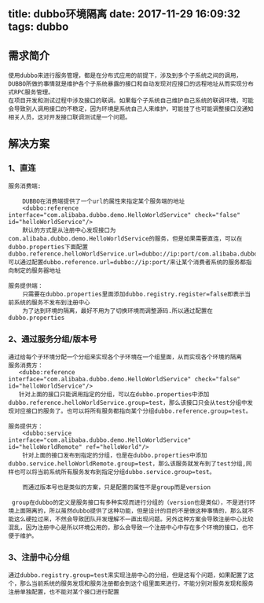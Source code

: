 title: dubbo环境隔离
date: 2017-11-29 16:09:32
tags: dubbo
---
## 需求简介
    使用dubbo来进行服务管理，都是在分布式应用的前提下，涉及到多个子系统之间的调用，DUBBO所做的事情就是维护各个子系统暴露的接口和自动发现对应接口的远程地址从而实现分布式RPC服务管理。
    在项目开发和测试过程中涉及接口的联调。如果每个子系统自己维护自己系统的联调环境，可能会导致别人调用接口的不稳定，因为环境是系统自己人来维护，可能挂了也可能调整接口没通知相关人员，这对开发接口联调测试是一个问题。

## 解决方案
### 1、直连
    服务消费端:

        DUBBO在消费端提供了一个url的属性来指定某个服务端的地址
        <dubbo:reference interface="com.alibaba.dubbo.demo.HelloWorldService" check="false" id="helloWorldService"/>
        默认的方式是从注册中心发现接口为com.alibaba.dubbo.demo.HelloWorldService的服务，但是如果需要直连，可以在dubbo.properties下面配置dubbo.reference.helloWorldService.url=dubbo://ip:port/com.alibaba.dubbo.demo.HelloWorldService可以通过配置dubbo.reference.url=dubbo://ip:port/来让某个消费者系统的服务都指向制定的服务器地址

    服务提供端：
        只需要在dubbo.properties里面添加dubbo.registry.register=false即表示当前系统的服务不发布到注册中心
        为了达到环境的隔离，最好不用为了切换环境而调整源码.所以通过配置在dubbo.properties
### 2、通过服务分组/版本号
    通过给每个子环境分配一个分组来实现各个子环境在一个组里面，从而实现各个环境的隔离
    服务消费方：
       <dubbo:reference interface="com.alibaba.dubbo.demo.HelloWorldService" check="false" id="helloWorldService"/>
       针对上面的接口只能调用指定的分组，可以在dubbo.properties中添加dubbo.reference.helloWorldService.group=test，那么该接口只会从test分组中发现对应接口的服务了。也可以将所有服务都指向某个分组dubbo.reference.group=test。

    服务提供方：
        <dubbo:service interface="com.alibaba.dubbo.demo.HelloWorldService" id="helloWorldRemote" ref="helloWorld"/>
        针对上面的接口发布到指定的分组，也是在dubbo.properties中添加dubbo.service.helloWorldRemote.group=test，那么该服务就发布到了test分组,同样也可以将当前系统所有服务发布到指定分组dubbo.service.group=test。

        而通过版本号也是类似的方案，只是配置的属性不是group而是version

     group在dubbo的定义是服务接口有多种实现而进行分组的（version也是类似），不是进行环境上面隔离的，所以虽然dubbo提供了这种功能，但是设计的目的不是做这种事情的，那么就不能这么硬拉过来，不然会导致团队开发理解不一直出现问题。另外这种方案会导致注册中心比较混乱，因为注册中心是所以环境公用的，那么会导致一个注册中心中存在多个环境的接口，也不便于维护。

### 3、注册中心分组
    通过dubbo.registry.group=test来实现注册中心的分组，但是这有个问题，如果配置了这个，那么当前系统的服务发现和服务注册都会到这个组里面来进行，不能分别对服务发现和服务注册单独配置，也不能对某个接口进行配置












